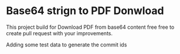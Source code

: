 # Base64 strign to PDF Donwload
This project build for Download PDF from base64 content free free to create pull request with your improvements.


Adding some test data to generate the commit ids
